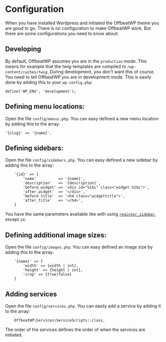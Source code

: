 # Configuration

When you have installed Wordpress and initiated the OffbeatWP theme you are good to go. There is no configuration to make OffbeatWP work. But there are some configurations you need to know about:

## Developing

By default, OffbeatWP assumes you are in the `production` mode. This means for example that the twig-templates are compiled to `/wp-content/caches/twig`. During development, you don't want this of course. You need to tell OffbeatWP you are in development mode. This is easily done by adding this to your `wp-config.php`:

```
define('WP_ENV', 'development');
```

## Defining menu locations:

Open the file `config/menus.php`. You can easy defined a new menu location by adding this to the array:
```
'{slug}' => '{name}',
```

## Defining sidebars:

Open the file `config/sidebars.php`. You can easy defined a new sidebar by adding this to the array:
```
    '{id}' => [
        'name'          => '{name}',
        'description'   => '{description}',
        'before_widget' => '<div id="%1$s" class="widget %2$s">',
        'after_widget'  => '</div>',
        'before_title'  => '<h4 class="widgettitle">',
        'after_title'   => '</h4>',
    ]
```

You have the same parameters available like with using [`register_sidebar`](https://codex.wordpress.org/Function_Reference/register_sidebar), except `id`.

## Defining additional image sizes:

Open the file `config/images.php`. You can easy defined an image size by adding this to the array:
```
    '{name}' => [
        'width' => {width | int},
        'height' => {height | int},
        'crop' => {true|false}
    ]
```

## Adding services

Open the file `config/services.php`. You can easily add a service by adding it to the array:
```
    OffbeatWP\Services\ServiceScripts::class,
```

The order of the services defines the order of when the services are initiated.
